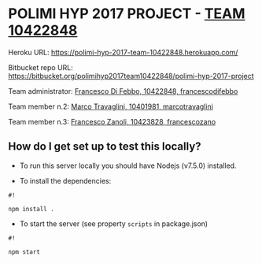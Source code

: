 # POLIMI HYP 2017 PROJECT - [TEAM 10422848](https://bitbucket.org/polimihyp2017team10422848/)

Heroku URL: https://polimi-hyp-2017-team-10422848.herokuapp.com/

Bitbucket repo URL: https://bitbucket.org/polimihyp2017team10422848/polimi-hyp-2017-project

Team administrator: [Francesco Di Febbo, 10422848, francescodifebbo](https://bitbucket.org/francescodifebbo/)

Team member n.2: [Marco Travaglini, 10401981, marcotravaglini](https://bitbucket.org/marcotravaglini/)

Team member n.3: [Francesco Zanoli, 10423828, francescozano](https://bitbucket.org/francescozano)


## How do I get set up to test this locally?

* To run this server locally you should have Nodejs (v7.5.0) installed.

* To install the dependencies:
```
#!

npm install .
```
* To start the server (see property `scripts` in package.json)
```
#!

npm start
```